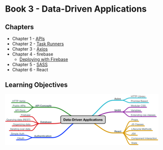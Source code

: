 # Book 3 - Data-Driven Applications

## Chapters
* Chapter 1 - [APIs](https://github.com/nss-nightclass-projects/Night-Class-Resources/blob/master/book-3-data-driven-applications/chapters/APIs.md)
* Chapter 2 - [Task Runners](./chapters/task-runners.md)
* Chapter 3 - [Axios](https://github.com/nss-nightclass-projects/Night-Class-Resources/blob/master/book-3-data-driven-applications/chapters/webpack%2Bimages%2Baxios.md)
* Chapter 4 - firebase
    * [Deploying with Firebase](https://github.com/nss-nightclass-projects/Night-Class-Resources/blob/master/book-3-data-driven-applications/chapters/firebase-deploy.md)
* Chapter 5 - [SASS](https://github.com/nss-nightclass-projects/Night-Class-Resources/blob/master/book-3-data-driven-applications/chapters/sass.md)
* Chapter 6 - React


## Learning Objectives
![data-driven-apps](./images/data_driven_applications.png)
